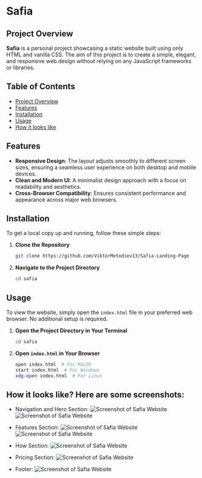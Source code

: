 # Safia

## Project Overview

**Safia** is a personal project showcasing a static website built using only HTML and vanilla CSS. The aim of this project is to create a simple, elegant, and responsive web design without relying on any JavaScript frameworks or libraries.

## Table of Contents

- [Project Overview](#project-overview)
- [Features](#features)
- [Installation](#installation)
- [Usage](#usage)
- [How it looks like](#how-it-looks-like-here-are-some-screenshots)

## Features

- **Responsive Design**: The layout adjusts smoothly to different screen sizes, ensuring a seamless user experience on both desktop and mobile devices.
- **Clean and Modern UI**: A minimalist design approach with a focus on readability and aesthetics.
- **Cross-Browser Compatibility**: Ensures consistent performance and appearance across major web browsers.

## Installation

To get a local copy up and running, follow these simple steps:

1. **Clone the Repository**
   ```bash
   git clone https://github.com/ViktorMetodiev13/Safia-Landing-Page
   ```

2. **Navigate to the Project Directory**
   ```bash
   cd safia
   ```

## Usage

To view the website, simply open the `index.html` file in your preferred web browser. No additional setup is required.

1. **Open the Project Directory in Your Terminal**
     ```bash
     cd safia
     ```

2. **Open `index.html` in Your Browser**
   ```bash
   open index.html  # For MacOS
   start index.html  # For Windows
   xdg-open index.html  # For Linux

## How it looks like? Here are some screenshots:

- Navigation and Hero Section:
![Screenshot of Safia Website](https://github.com/ViktorMetodiev13/Safia-Landing-Page/blob/main/img/safia%20pictures/1.png)
![Screenshot of Safia Website](https://github.com/ViktorMetodiev13/Safia-Landing-Page/blob/main/img/safia%20pictures/2.png)

- Features Section: 
![Screenshot of Safia Website](https://github.com/ViktorMetodiev13/Safia-Landing-Page/blob/main/img/safia%20pictures/3.png)
![Screenshot of Safia Website](https://github.com/ViktorMetodiev13/Safia-Landing-Page/blob/main/img/safia%20pictures/4.png)

- How Section:
![Screenshot of Safia Website](https://github.com/ViktorMetodiev13/Safia-Landing-Page/blob/main/img/safia%20pictures/5.png)

- Pricing Section:
![Screenshot of Safia Website](https://github.com/ViktorMetodiev13/Safia-Landing-Page/blob/main/img/safia%20pictures/6.png)

- Footer: 
![Screenshot of Safia Website](https://github.com/ViktorMetodiev13/Safia-Landing-Page/blob/main/img/safia%20pictures/7.png)
